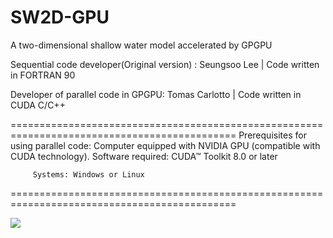 # SW2D-GPU 
A two-dimensional shallow water model accelerated by GPGPU

Sequential code developer(Original version) : Seungsoo Lee   | Code written in FORTRAN 90

Developer of parallel code in GPGPU: Tomas Carlotto          | Code written in CUDA C/C++

=============================================================================================
Prerequisites for using parallel code:
        Computer equipped with NVIDIA GPU (compatible with CUDA technology).
        Software required: CUDA™ Toolkit 8.0 or later 
                  
         Systems: Windows or Linux
=============================================================================================

![](Peri_Lake_watershed.gif)
